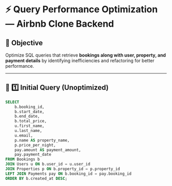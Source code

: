 # ⚡ Query Performance Optimization — Airbnb Clone Backend

## 🎯 Objective
Optimize SQL queries that retrieve **bookings along with user, property, and payment details** by identifying inefficiencies and refactoring for better performance.

---

## 🧱 1️⃣ Initial Query (Unoptimized)
```sql
SELECT
    b.booking_id,
    b.start_date,
    b.end_date,
    b.total_price,
    u.first_name,
    u.last_name,
    u.email,
    p.name AS property_name,
    p.price_per_night,
    pay.amount AS payment_amount,
    pay.payment_date
FROM Bookings b
JOIN Users u ON b.user_id = u.user_id
JOIN Properties p ON b.property_id = p.property_id
LEFT JOIN Payments pay ON b.booking_id = pay.booking_id
ORDER BY b.created_at DESC;
